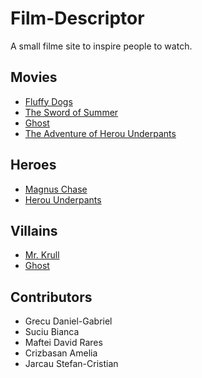 # Film-Descriptor

A small filme site to inspire people to watch.

## Movies

- [Fluffy Dogs](movies/fluffy_dogs.md)
- [The Sword of Summer](movies/the_sword_of_summer.md)
- [Ghost](movies/ghost.md)
- [The Adventure of Herou Underpants](movies/the_adventures_of_herou_underpants.md)

## Heroes

- [Magnus Chase](heroes/magnus_chase.md)
- [Herou Underpants](heroes/herou-underpants.md)

## Villains

- [Mr. Krull](villains/mr_krull.md)
- [Ghost](villains/ghost.md)

## Contributors

- Grecu Daniel-Gabriel
- Suciu Bianca
- Maftei David Rares
- Crizbasan Amelia
- Jarcau Stefan-Cristian
